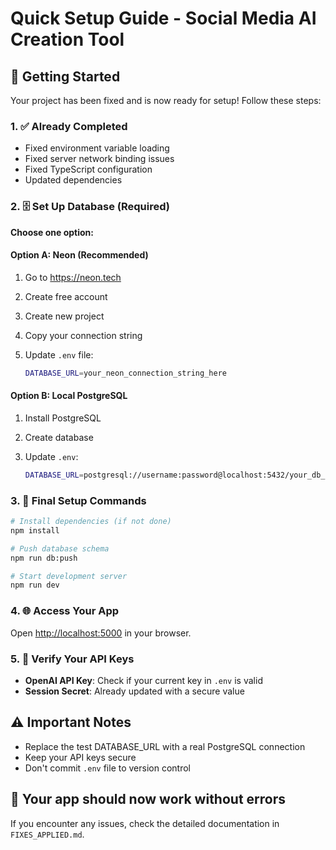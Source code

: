 # Quick Setup Guide - Social Media AI Creation Tool

## 🚀 Getting Started

Your project has been fixed and is now ready for setup! Follow these steps:

### 1. ✅ Already Completed

- Fixed environment variable loading
- Fixed server network binding issues
- Fixed TypeScript configuration
- Updated dependencies

### 2. 🗄️ Set Up Database (Required)

**Choose one option:**

#### Option A: Neon (Recommended)

1. Go to <https://neon.tech>
2. Create free account
3. Create new project
4. Copy your connection string
5. Update `.env` file:

   ```bash
   DATABASE_URL=your_neon_connection_string_here
   ```

#### Option B: Local PostgreSQL

1. Install PostgreSQL
2. Create database
3. Update `.env`:

   ```bash
   DATABASE_URL=postgresql://username:password@localhost:5432/your_db_name
   ```

### 3. 🔧 Final Setup Commands

```bash
# Install dependencies (if not done)
npm install

# Push database schema
npm run db:push

# Start development server
npm run dev
```

### 4. 🌐 Access Your App

Open <http://localhost:5000> in your browser.

### 5. 🔑 Verify Your API Keys

- **OpenAI API Key**: Check if your current key in `.env` is valid
- **Session Secret**: Already updated with a secure value

## ⚠️ Important Notes

- Replace the test DATABASE_URL with a real PostgreSQL connection
- Keep your API keys secure
- Don't commit `.env` file to version control

## 🎯 Your app should now work without errors

If you encounter any issues, check the detailed documentation in `FIXES_APPLIED.md`.
